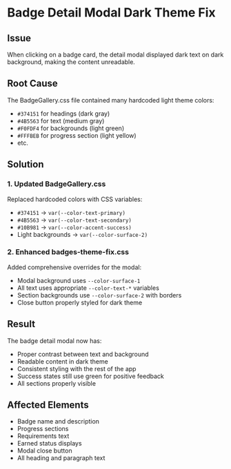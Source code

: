 # Badge Detail Modal Dark Theme Fix

## Issue
When clicking on a badge card, the detail modal displayed dark text on dark background, making the content unreadable.

## Root Cause
The BadgeGallery.css file contained many hardcoded light theme colors:
- `#374151` for headings (dark gray)
- `#4B5563` for text (medium gray)
- `#F0FDF4` for backgrounds (light green)
- `#FFFBEB` for progress section (light yellow)
- etc.

## Solution

### 1. Updated BadgeGallery.css
Replaced hardcoded colors with CSS variables:
- `#374151` → `var(--color-text-primary)`
- `#4B5563` → `var(--color-text-secondary)`
- `#10B981` → `var(--color-accent-success)`
- Light backgrounds → `var(--color-surface-2)`

### 2. Enhanced badges-theme-fix.css
Added comprehensive overrides for the modal:
- Modal background uses `--color-surface-1`
- All text uses appropriate `--color-text-*` variables
- Section backgrounds use `--color-surface-2` with borders
- Close button properly styled for dark theme

## Result
The badge detail modal now has:
- Proper contrast between text and background
- Readable content in dark theme
- Consistent styling with the rest of the app
- Success states still use green for positive feedback
- All sections properly visible

## Affected Elements
- Badge name and description
- Progress sections
- Requirements text
- Earned status displays
- Modal close button
- All heading and paragraph text
